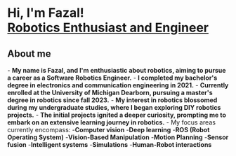 <h1>Hi, I'm Fazal! <br/><a href="https://www.linkedin.com/in/fazal-rahaman-pasha-mohammed-600775181/">Robotics Enthusiast and Engineer</a></h1>

<h2> <strong>About me</strong> </h2>
-  <b>My name is Fazal, and I'm enthusiastic about robotics, aiming to pursue a career as a Software Robotics Engineer.</b>
-  <b>I completed my bachelor's degree in electronics and communication engineering in 2021.</b>
-  <b>Currently enrolled at the University of Michigan Dearborn, pursuing a master's degree in robotics since fall 2023.</b>
-  <b>My interest in robotics blossomed during my undergraduate studies, where I began exploring DIY robotics projects.</b>
-  <b>The initial projects ignited a deeper curiosity, prompting me to embark on an extensive learning journey in robotics.</b>
-  My focus areas currently encompass:
      -<b>Computer vision</b>
      -<b>Deep learning</b>
      -<b>ROS (Robot Operating System)</b>
      -<b>Vision-Based Manipulation</b>
      -<b>Motion Planning</b>
      -<b>Sensor fusion</b>
      -<b>Intelligent systems</b>
      -<b>Simulations</b>
      -<b>Human-Robot interactions</b>
